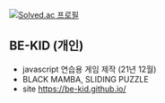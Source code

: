 [![Solved.ac
프로필](http://mazassumnida.wtf/api/v2/generate_badge?boj=daramzy)](https://solved.ac/daramzy)

<!--
**be-kid/be-kid** is a ✨ _special_ ✨ repository because its `README.md` (this file) appears on your GitHub profile.

Here are some ideas to get you started:

- 🔭 I’m currently working on ...
- 🌱 I’m currently learning ...
- 👯 I’m looking to collaborate on ...
- 🤔 I’m looking for help with ...
- 💬 Ask me about ...
- 📫 How to reach me: ...
- 😄 Pronouns: ...
- ⚡ Fun fact: ...
-->

## BE-KID (개인)
- javascript 연습용 게임 제작 (21년 12월)
- BLACK MAMBA, SLIDING PUZZLE
- site https://be-kid.github.io/
<!--
## Code Colosseum (팀-3인)
- 코드 스테이츠 블록체인 과정 Final Project (22년 05월)
- 코딩 테스트 문제를 출제/해결하고 보상을 얻는 블록체인 토큰 이코노미 기반의 온라인 저지
- 채점 서버 구현, 메인 서버 문제 관련 API 구현(문제 출제, 답안 제출, 문제 목록, 상세 페이지 등) 등
- git https://github.com/codestates/beb-03-project3-CodeColosseum

## CLINDAR (팀-2인)
- 클라이머들을 위한 캘린더 (22년 6월 25일 ~ 진행 중)
- 서버 구현 (Nest.JS, GraphQL, Apollo Server)
- git https://github.com/clean-E/clindar
-->
